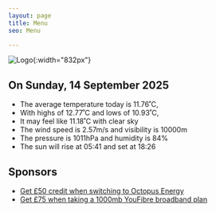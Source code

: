 ```yaml
---
layout: page
title: Menu
seo: Menu

---
```


![Logo](/images/logo.jpg){:width="832px"}

<!-- weather_marker starts -->
## On Sunday, 14 September 2025

- The average temperature today is 11.76˚C,
- With highs of 12.77˚C and lows of 10.93˚C,
- It may feel like 11.18˚C with clear sky
- The wind speed is 2.57m/s and visibility is 10000m
- The pressure is 1011hPa and humidity is 84%
- The sun will rise at 05:41 and set at 18:26

<!-- weather_marker ends -->

## Sponsors

- [Get £50 credit when switching to Octopus Energy](https://bit.ly/3oD1nnS)
- [Get £75 when taking a 1000mb YouFibre broadband plan](https://aklam.io/91zWhU?)
